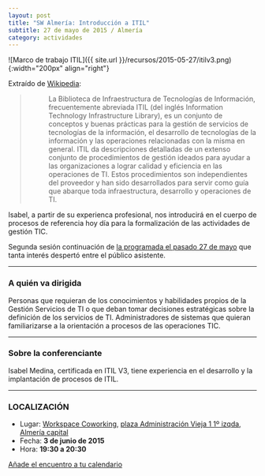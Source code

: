 ```yaml
---
layout: post
title: "SW Almería: Introducción a ITIL"
subtitle: 27 de mayo de 2015 / Almería
category: actividades
---
```


![Marco de trabajo ITIL]({{ site.url }}/recursos/2015-05-27/itilv3.png){:width="200px" align="right"}

Extraído de  [Wikipedia](https://es.wikipedia.org/wiki/Information_Technology_Infrastructure_Library):


<blockquote style="padding-left: 4em;">
La Biblioteca de Infraestructura de Tecnologías de Información, frecuentemente abreviada ITIL (del inglés Information Technology Infrastructure Library), es un conjunto de conceptos y buenas prácticas para la gestión de servicios de tecnologías de la información, el desarrollo de tecnologías de la información y las operaciones relacionadas con la misma en general. ITIL da descripciones detalladas de un extenso conjunto de procedimientos de gestión ideados para ayudar a las organizaciones a lograr calidad y eficiencia en las operaciones de TI. Estos procedimientos son independientes del proveedor y han sido desarrollados para servir como guía que abarque toda infraestructura, desarrollo y operaciones de TI.
</blockquote>


Isabel, a partir de su experienca profesional, nos introducirá en el cuerpo de procesos de referencia hoy día para la formalización de las actividades de gestión TIC.

Segunda sesión continuación de [la programada el pasado 27 de mayo](http://hacklabalmeria.net/actividades/2015/05/27/introduccion-itil.html) que tanta interés despertó entre el público asistente.

---

### A quién va dirigida

Personas que requieran de los conocimientos y habilidades propios de la
Gestión Servicios de TI o que deban tomar decisiones estratégicas sobre la
definición de los servicios de TI.  Administradores de sistemas que quieran
familiarizarse a la orientación a procesos de las operaciones TIC.

---

### Sobre la conferenciante


Isabel Medina, certificada en ITIL V3, tiene experiencia en el desarrollo y la implantación de procesos de ITIL.


---

### LOCALIZACIÓN

* Lugar: [Workspace Coworking](http://www.workspace.es), [plaza Administración Vieja 1 1º izqda, Almería capital](http://www.openstreetmap.org/node/3414938219)
* Fecha: **3 de junio de 2015**
* Hora: **19:30 a 20:30**

 [Añade el encuentro a tu calendario](https://www.google.com/calendar/event?eid=ajk4dXZuOHFjM3ExOGFsZzMzNHBuZmJ2bWsgZW9odWFsNnNydnIybDRvcWExdWpldmFkOXNAZw&ctz=Europe/Madrid)
